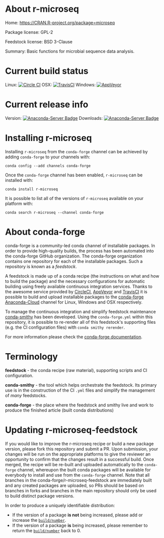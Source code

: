 About r-microseq
================

Home: https://CRAN.R-project.org/package=microseq

Package license: GPL-2

Feedstock license: BSD 3-Clause

Summary: Basic functions for microbial sequence data analysis.



Current build status
====================

Linux: [![Circle CI](https://circleci.com/gh/conda-forge/r-microseq-feedstock.svg?style=shield)](https://circleci.com/gh/conda-forge/r-microseq-feedstock)
OSX: [![TravisCI](https://travis-ci.org/conda-forge/r-microseq-feedstock.svg?branch=master)](https://travis-ci.org/conda-forge/r-microseq-feedstock)
Windows: [![AppVeyor](https://ci.appveyor.com/api/projects/status/github/conda-forge/r-microseq-feedstock?svg=True)](https://ci.appveyor.com/project/conda-forge/r-microseq-feedstock/branch/master)

Current release info
====================
Version: [![Anaconda-Server Badge](https://anaconda.org/conda-forge/r-microseq/badges/version.svg)](https://anaconda.org/conda-forge/r-microseq)
Downloads: [![Anaconda-Server Badge](https://anaconda.org/conda-forge/r-microseq/badges/downloads.svg)](https://anaconda.org/conda-forge/r-microseq)

Installing r-microseq
=====================

Installing `r-microseq` from the `conda-forge` channel can be achieved by adding `conda-forge` to your channels with:

```
conda config --add channels conda-forge
```

Once the `conda-forge` channel has been enabled, `r-microseq` can be installed with:

```
conda install r-microseq
```

It is possible to list all of the versions of `r-microseq` available on your platform with:

```
conda search r-microseq --channel conda-forge
```


About conda-forge
=================

conda-forge is a community-led conda channel of installable packages.
In order to provide high-quality builds, the process has been automated into the
conda-forge GitHub organization. The conda-forge organization contains one repository
for each of the installable packages. Such a repository is known as a *feedstock*.

A feedstock is made up of a conda recipe (the instructions on what and how to build
the package) and the necessary configurations for automatic building using freely
available continuous integration services. Thanks to the awesome service provided by
[CircleCI](https://circleci.com/), [AppVeyor](http://www.appveyor.com/)
and [TravisCI](https://travis-ci.org/) it is possible to build and upload installable
packages to the [conda-forge](https://anaconda.org/conda-forge)
[Anaconda-Cloud](http://docs.anaconda.org/) channel for Linux, Windows and OSX respectively.

To manage the continuous integration and simplify feedstock maintenance
[conda-smithy](http://github.com/conda-forge/conda-smithy) has been developed.
Using the ``conda-forge.yml`` within this repository, it is possible to re-render all of
this feedstock's supporting files (e.g. the CI configuration files) with ``conda smithy rerender``.

For more information please check the [conda-forge documentation](https://conda-forge.org/docs/).

Terminology
===========

**feedstock** - the conda recipe (raw material), supporting scripts and CI configuration.

**conda-smithy** - the tool which helps orchestrate the feedstock.
                   Its primary use is in the construction of the CI ``.yml`` files
                   and simplify the management of *many* feedstocks.

**conda-forge** - the place where the feedstock and smithy live and work to
                  produce the finished article (built conda distributions)


Updating r-microseq-feedstock
=============================

If you would like to improve the r-microseq recipe or build a new
package version, please fork this repository and submit a PR. Upon submission,
your changes will be run on the appropriate platforms to give the reviewer an
opportunity to confirm that the changes result in a successful build. Once
merged, the recipe will be re-built and uploaded automatically to the
`conda-forge` channel, whereupon the built conda packages will be available for
everybody to install and use from the `conda-forge` channel.
Note that all branches in the conda-forge/r-microseq-feedstock are
immediately built and any created packages are uploaded, so PRs should be based
on branches in forks and branches in the main repository should only be used to
build distinct package versions.

In order to produce a uniquely identifiable distribution:
 * If the version of a package **is not** being increased, please add or increase
   the [``build/number``](http://conda.pydata.org/docs/building/meta-yaml.html#build-number-and-string).
 * If the version of a package **is** being increased, please remember to return
   the [``build/number``](http://conda.pydata.org/docs/building/meta-yaml.html#build-number-and-string)
   back to 0.